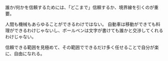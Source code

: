 誰か/何かを信頼するためには、「どこまで」信頼するか、境界線を引くのが重要。

人間も機械もあらゆることができるわけではない。
自動車は移動ができても料理ができるわけじゃないし、ボールペンは文字が書けても誰かと交渉してくれるわけじゃない。

信頼できる範囲を見極めて、その範囲でできるだけ多く任せることで自分が楽に、自由になれる。
